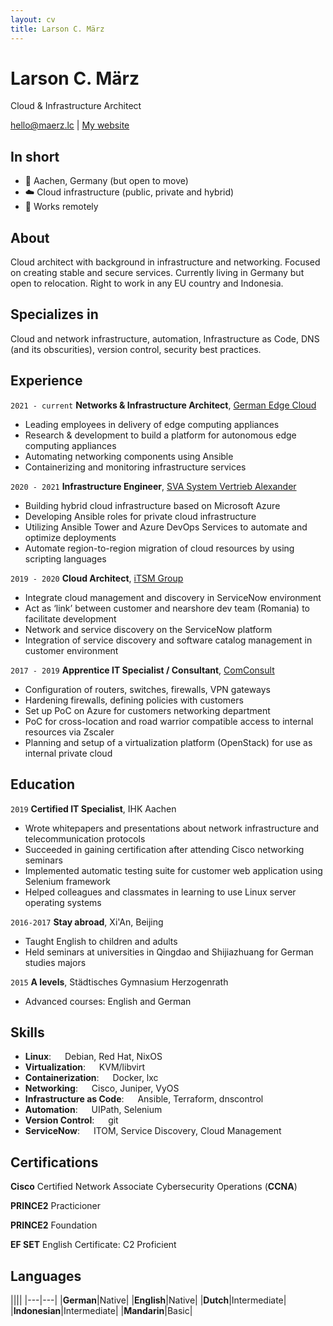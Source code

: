 ```yaml
---
layout: cv
title: Larson C. März
---
```

# Larson C. März
Cloud & Infrastructure Architect

<div id="webaddress">
<a href="mailto:hello@maerz.lc">hello@maerz.lc</a>
| <a href="https://maerzlc.github.io">My website</a>
</div>

## In short

- 📍 Aachen, Germany (but open to move) 
- ☁️ Cloud infrastructure (public, private and hybrid)
- 🏡 Works remotely

## About

Cloud architect with background in infrastructure and networking. 
Focused on creating stable and secure services. 
Currently living in Germany but open to relocation. 
Right to work in any EU country and Indonesia. 

## Specializes in

Cloud and network infrastructure, automation, Infrastructure as Code, DNS (and its obscurities), version control, security best practices.

## Experience

`2021 - current`
__Networks & Infrastructure Architect__, [German Edge Cloud](https://gec.io/)

- Leading employees in delivery of edge computing appliances
- Research & development to build a platform for autonomous edge computing appliances
- Automating networking components using Ansible
- Containerizing and monitoring infrastructure services

`2020 - 2021`
__Infrastructure Engineer__, [SVA System Vertrieb Alexander](https://sva.de/)

- Building hybrid cloud infrastructure based on Microsoft Azure
- Developing Ansible roles for private cloud infrastructure
- Utilizing Ansible Tower and Azure DevOps Services to automate and optimize deployments
- Automate region-to-region migration of cloud resources by using scripting languages

`2019 - 2020`
__Cloud Architect__, [iTSM Group](https://itsmgroup.com)
- Integrate cloud management and discovery in ServiceNow environment
- Act as ‘link’ between customer and nearshore dev team (Romania) to facilitate development
- Network and service discovery on the ServiceNow platform
- Integration of service discovery and software catalog management in customer environment

`2017 - 2019`
__Apprentice IT Specialist / Consultant__, [ComConsult](https://comconsult.com)
- Configuration of routers, switches, firewalls, VPN gateways
- Hardening firewalls, defining policies with customers
- Set up PoC on Azure for customers networking department
- PoC for cross-location and road warrior compatible access to internal resources via Zscaler
- Planning and setup of a virtualization platform (OpenStack) for use as internal private cloud

## Education

`2019`
__Certified IT Specialist__, IHK Aachen
- Wrote whitepapers and presentations about network infrastructure and telecommunication protocols
- Succeeded in gaining certification after attending Cisco networking seminars
- Implemented automatic testing suite for customer web application using Selenium framework
- Helped colleagues and classmates in learning to use Linux server operating systems 

`2016-2017`
__Stay abroad__, Xi'An, Beijing
- Taught English to children and adults
- Held seminars at universities in Qingdao and Shijiazhuang for German studies majors

`2015`
__A levels__, Städtisches Gymnasium Herzogenrath
- Advanced courses: English and German

## Skills

- __Linux__: &emsp; Debian, Red Hat, NixOS
- __Virtualization__: &emsp; KVM/libvirt
- __Containerization__: &emsp; Docker, lxc
- __Networking__: &emsp; Cisco, Juniper, VyOS
- __Infrastructure as Code__: &emsp; Ansible, Terraform, dnscontrol
- __Automation__: &emsp; UIPath, Selenium
- __Version Control__: &emsp; git
- __ServiceNow__: &emsp; ITOM, Service Discovery, Cloud Management

## Certifications

**Cisco** Certified Network Associate Cybersecurity Operations (**CCNA**)

**PRINCE2** Practicioner

**PRINCE2** Foundation

**EF SET** English Certificate: C2 Proficient

## Languages
||||
|---|---|
|__German__|Native|
|__English__|Native|
|__Dutch__|Intermediate|
|__Indonesian__|Intermediate|
|__Mandarin__|Basic|


<!-- ### Footer

Last updated: September 2022 -->
